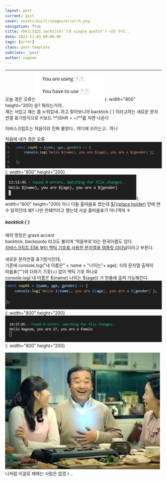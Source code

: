 ```yaml
---
layout: post
current: post
cover: assets/built/images/error/5.png
navigation: True
title: 자바스크립트 backtick(`)과 single quoto(') 나만 주의.. 
date: 2021-11-03 00:00:00
tags: [error]
class: post-template
subclass: 'post'
author: nageom
---
```

***

오늘 겪은 오류는 
![ex_screenshot](../../assets/built/images/error/5.png){: width="800" height="200}
응? 뭐라는거야..<br>
쟤는 서있고 쟤는 좀 누워있네..하고 찾아보니까 backtick (`) 이라고하는 새로운 문자연결 표기방식으로 키보드 **(Shift + ~)**를 치면 나온다

자바스크립트는 처음이라 진짜 몰랐다.. 
어디에 쓰이는고.. 하니 

처음에 내가 겪은 오류 
![ex_screenshot](../../assets/built/images/error/6.png){: width="800" height="200}
![ex_screenshot](../../assets/built/images/error/7.png){: width="800" height="200}
아니 다들 홀따옴표 썼는데 <U>${}(place holder)</U> 안에 변수 읽히던데 왜!! 나만 안돼!!!라고 했는데 
사실 홀따옴표가 아니역따 ㅎ

<h5>backtick (`)</h5>

얘의 명칭은 grave accent <br>
backtick, backquoto 라고도 불리며
'억음부호'라는 한국이름도 있다.<br>
<U>자바스크립트 ES6 부터 백틱 기호를 사용한 문자열을 템플릿 리터널</U>이라고 부른다.<br><br>
새로운 문자연결 표기방식인데,<br>
기존에 console.log("내 이름은" + name + "나이는"+ age); 식의 문자열 출력이 <br>
따옴표("")와 더하기 기호(+) 없이 백틱 기호 하나로  <br>
console.log(`내 이름은 ${name} 나이는 ${age}) 가 한줄에 출력 가능해진다.<br>
![ex_screenshot](../../assets/built/images/error/8.png){: width="800" height="200}
![ex_screenshot](../../assets/built/images/error/9.png){: width="800" height="200}


![ex_screenshot](../../assets/built/images/zzal/gaebiscon.jpg)
나처럼 이걸로 헤매는 사람은 없겠ㅣ..







 




 

